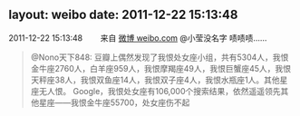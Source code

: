 layout: weibo
date: 2011-12-22 15:13:48
---
<meta name="referrer" content="no-referrer" />

2011-12-22 15:13:48  &nbsp;&nbsp;&nbsp;&nbsp;&nbsp;&nbsp; 来自 <a href="http://weibo.com/" rel="nofollow">微博 weibo.com</a>
@小莹没名字 啧啧啧……
>  @Nono天下848: 豆瓣上偶然发现了我恨处女座小组，共有5304人，我恨金牛座2760人，白羊座959人，我恨摩羯座49人，我恨巨蟹座45人，我恨天秤座38人，我恨双鱼座14人，我恨双子座4人，我恨水瓶座1人。其他星座无人恨。 Google，我恨处女座有106,000个搜索结果，依然遥遥领先其他星座——我恨金牛座55700，处女座伤不起 ​​​

